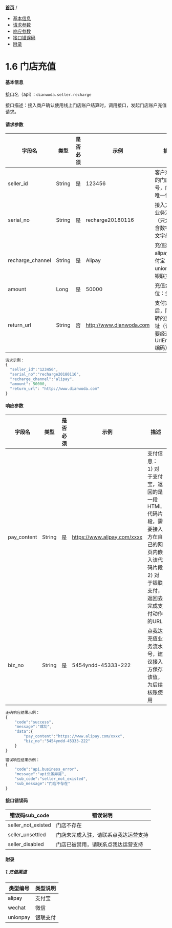 [**首页**](https://open.dianwoda.com/) /


- <a href="#基本信息">基本信息</a>
- <a href="#请求参数">请求参数</a>
- <a href="#响应参数">响应参数</a>
- <a href="#接口错误码">接口错误码</a>
- <a href="#附录">附录</a>


# 1.6 门店充值

#### 基本信息

接口名（api）：`dianwoda.seller.recharge`

接口描述：接入商户确认使用线上门店账户结算时，调用接口，发起门店账户充值请求。


#### 请求参数
字段名 | 类型 | 是否必须 | 示例 | 描述
---|---|---|---|---
seller_id|String|是|123456|客户系统中的门店编号，门店的唯一性标识
serial_no|String|是|recharge20180116|接入方充值业务流水号（只允许包含数字和英文字母）
recharge_channel|String|是|Alipay|充值渠道：alipay：支付宝 unionpay：银联支付
amount|Long|是|50000|充值金额 单位：分
return_url|String|否|http://www.dianwoda.com|支付完成后，同步跳转的页面地址（该值需要经过UrlEncode编码）

```javascript
请求示例：
{
  "seller_id":"123456",
  "serial_no":"recharge20180116",
  "recharge_channel":"alipay",
  "amount":	50000,
  "return_url":	"http://www.dianwoda.com"
}
```

#### 响应参数

字段名 | 类型 | 是否必须 | 示例 | 描述
---|---|---|---|---
pay_content |String| 是 | https://www.alipay.com/xxxx | 支付信息：<br>1) 对于支付宝，返回的是一段HTML代码片段，需要接入方在自己的网页内嵌入该代码片段<br>2) 对于银联支付，返回去完成支付动作的URL
biz_no |String| 是 | 5454yndd-45333-222 | 点我达充值业务流水号，建议接入方保存该值，为后续核账使用

```javascript
正确响应结果示例：
{
	"code":"success",
	"message":"成功",
	"data":{
	    "pay_content":"https://www.alipay.com/xxxx",
	    "biz_no":"5454yndd-45333-222"
	}
}
```

```javascript
错误响应结果示例：
{
	"code":"api.business_error",
	"message":"api业务异常",
	"sub_code":"seller_not_existed",
	"sub_message":"门店不存在"
}
```

#### 接口错误码
错误码sub_code | 错误说明
---|---
seller_not_existed|门店不存在
seller_unsettled|门店未完成入驻，请联系点我达运营支持
seller_disabled|门店已被禁用，请联系点我达运营支持


#### 附录
##### 1.充值渠道
类型编号 | 类型说明
---|---
alipay|支付宝
wechat|微信
unionpay|银联支付
